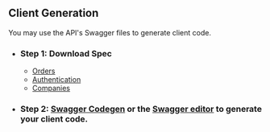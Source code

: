 ## Client Generation
You may use the API's Swagger files to generate client code.

* ### Step 1: Download Spec
    * [Orders](https://stoplight.io/api/v1/projects/runbuggy/shipping-api/nodes/shippers/schemas/Orders.json)
    * [Authentication](https://stoplight.io/api/v1/projects/runbuggy/shipping-api/nodes/shippers/schemas/Auth.json)
    * [Companies](https://stoplight.io/api/v1/projects/runbuggy/shipping-api/nodes/shippers/schemas/Companies.json)
* ### Step 2: [Swagger Codegen](https://swagger.io/tools/swagger-codegen/) or the [Swagger editor](https://editor.swagger.io) to generate your client code.